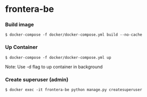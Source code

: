 # frontera-be

### Build image
```shell
$ docker-compose -f docker/docker-compose.yml build --no-cache
```
### Up Container
```shell
$ docker-compose -f docker/docker-compose.yml up
```
Note: Use -d flag to up container in background

### Create superuser (admin)
```shell
$ docker exec -it frontera-be python manage.py createsuperuser
```
